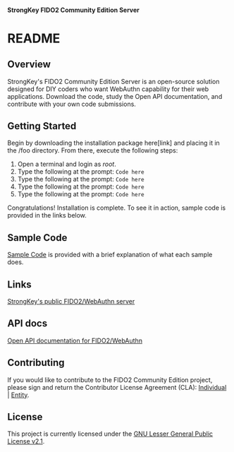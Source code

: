 #### StrongKey FIDO2 Community Edition Server
# README

## Overview
StrongKey's FIDO2 Community Edition Server is an open-source solution designed for DIY coders who want WebAuthn capability for their web applications. Download the code, study the Open API documentation, and contribute with your own code submissions.

## Getting Started
Begin by downloading the installation package here[link] and placing it in the /foo directory. From there, execute the following steps:
1. Open a terminal and login as *root*.
2. Type the following at the prompt:
    ``Code here``
3. Type the following at the prompt:
    ``Code here``
4. Type the following at the prompt:
    ``Code here``
5. Type the following at the prompt:
    ``Code here``

Congratulations! Installation is complete. To see it in action, sample code is provided in the links below.

## Sample Code
[Sample Code](URL) is provided with a brief explanation of what each sample does.

## Links
[StrongKey's public FIDO2/WebAuthn server](URL)

## API docs
[Open API documentation for FIDO2/WebAuthn](URL)

## Contributing
If you would like to contribute to the FIDO2 Community Edition project, please sign and return the Contributor License Agreement (CLA): [Individual](https://github.com/StrongKey/FIDO-Server/blob/fido/FIDO2%20Community%20Edition%20Server%20by%20StrongKey-Individual.htm) | [Entity](https://github.com/StrongKey/FIDO-Server/blob/fido/FIDO2%20Community%20Edition%20Server%20by%20StrongKey-Entity.htm).

## License
This project is currently licensed under the [GNU Lesser General Public License v2.1](https://github.com/StrongKey/FIDO-Server/blob/master/GNU%20Lesser%20General%20Public%20License%20v2.1).
